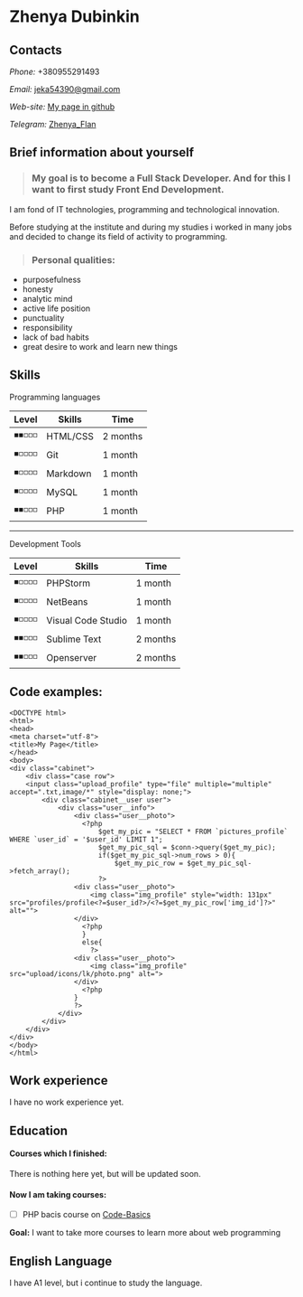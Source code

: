 # Zhenya Dubinkin

## Contacts

*Phone:* +380955291493

*Email:* jeka54390@gmail.com

*Web-site:* [My page in github](https://ZhenyaDybinkin.github.io/rsschool-cv/cv)

*Telegram:* [Zhenya_Flan](https://t.me/zhenya_flan)


## Brief information about yourself

> ### My goal is to become a Full Stack Developer. And for this I want to first study Front End Development.

I am fond of IT technologies, programming and technological innovation.

Before studying at the institute and during my studies i worked in many jobs and decided to change its field of activity to programming.

> ### Personal qualities:
 + purposefulness
 + honesty
 + analytic mind
 + active life position
 + punctuality
 + responsibility
 + lack of bad habits
 + great desire to work and learn new things
 
## Skills

Programming languages

| Level | Skills | Time | 
| --- | --- | --- |
| ◾◾◽◽◽ | HTML/CSS | 2 months |
| ◾◽◽◽◽ | Git | 1 month |
| ◾◽◽◽◽ | Markdown | 1 month |
| ◾◽◽◽◽ | MySQL | 1 month |
| ◾◾◽◽◽ | PHP | 1 month |

---

Development Tools

| Level | Skills | Time |
| --- | --- | --- |
| ◾◽◽◽◽ | PHPStorm | 1 month |
| ◾◽◽◽◽ | NetBeans | 1 month |
| ◾◽◽◽◽ | Visual Code Studio | 1 month |
| ◾◾◽◽◽ | Sublime Text | 2 months |
| ◾◾◽◽◽ | Openserver | 2 months |

## Code examples:

``` 
<DOCTYPE html>
<html>
<head>
<meta charset="utf-8">
<title>My Page</title>
</head>
<body>
<div class="cabinet">
    <div class="case row">
    <input class="upload_profile" type="file" multiple="multiple" accept=".txt,image/*" style="display: none;">
        <div class="cabinet__user user">
            <div class="user__info">
                <div class="user__photo">
                  <?php
                      $get_my_pic = "SELECT * FROM `pictures_profile` WHERE `user_id` = '$user_id' LIMIT 1";
                      $get_my_pic_sql = $conn->query($get_my_pic);
                      if($get_my_pic_sql->num_rows > 0){
                          $get_my_pic_row = $get_my_pic_sql->fetch_array();
                      ?>
                <div class="user__photo">
                    <img class="img_profile" style="width: 131px" src="profiles/profile<?=$user_id?>/<?=$get_my_pic_row['img_id']?>" alt="">
                </div>
                  <?php
                  }
                  else{
                    ?>
                <div class="user__photo">
                    <img class="img_profile" src="upload/icons/lk/photo.png" alt=">
                </div>
                  <?php
                }
                ?>
            </div>
        </div>
    </div>
</div>
</body>
</html>

```

## Work experience
I have no work experience yet.

## Education
#### **Courses which I finished:**
There is nothing here yet, but will be updated soon.

#### **Now I am taking courses:**
* [ ] PHP bacis course on [Code-Basics](https://ru.code-basics.com/languages/php)

**Goal:** I want to take more courses to learn more about web programming 

## English Language
I have  A1 level, but i continue to study the language.
